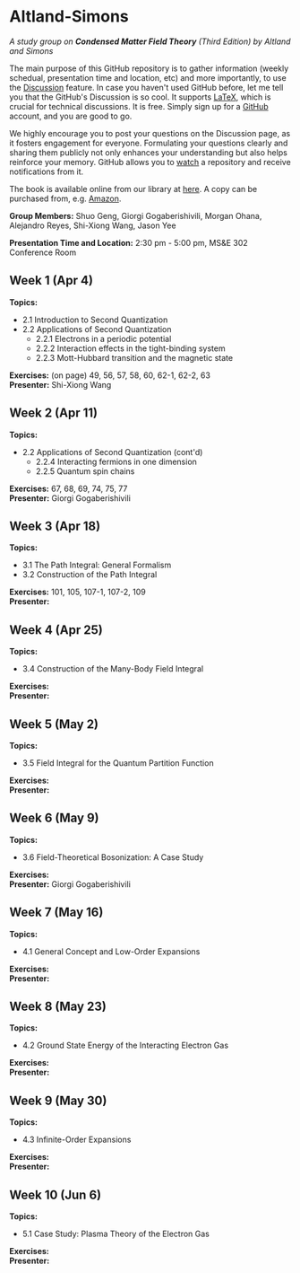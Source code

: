# Altland-Simons
_A study group on **Condensed Matter Field Theory** (Third Edition) by Altland and Simons_

The main purpose of this GitHub repository is to gather information (weekly schedual, presentation time and location, etc) and more importantly, to use the [Discussion](https://github.com/shwangcmt/Altland-Simons/discussions) feature. In case you haven't used GitHub before, let me tell you that the GitHub's Discussion is so cool. It supports [LaTeX](https://docs.github.com/en/get-started/writing-on-github/working-with-advanced-formatting/writing-mathematical-expressions), which is crucial for technical discussions. It is free. Simply sign up for a [GitHub](https://github.com/signup) account, and you are good to go. 

We highly encourage you to post your questions on the Discussion page, as it fosters engagement for everyone. Formulating your questions clearly and sharing them publicly not only enhances your understanding but also helps reinforce your memory. GitHub allows you to [watch](https://docs.github.com/en/account-and-profile/managing-subscriptions-and-notifications-on-github/setting-up-notifications/configuring-notifications#configuring-your-watch-settings-for-an-individual-repository) a repository and receive notifications from it. 

The book is available online from our library at [here](https://search.library.ucr.edu/discovery/fulldisplay?docid=alma9919759025006531&context=L&vid=01CDL_RIV_INST:UCR&lang=en&search_scope=Everything&adaptor=Local%20Search%20Engine&isFrbr=true&tab=Everything&query=any,contains,altland%20simons&sortby=date_d&facet=frbrgroupid,include,9083417688746215883&offset=0). A copy can be purchased from, e.g. [Amazon](https://www.amazon.com/Condensed-Matter-Theory-Alexander-Altland/dp/1108494609/). 

**Group Members:** Shuo Geng, Giorgi Gogaberishivili, Morgan Ohana, Alejandro Reyes, Shi-Xiong Wang, Jason Yee

**Presentation Time and Location:** 2:30 pm - 5:00 pm, MS&E 302 Conference Room

## Week 1 (Apr 4)  
**Topics:**
- 2.1 Introduction to Second Quantization  
- 2.2 Applications of Second Quantization  
  - 2.2.1 Electrons in a periodic potential  
  - 2.2.2 Interaction effects in the tight-binding system  
  - 2.2.3 Mott-Hubbard transition and the magnetic state  

**Exercises:** (on page) 49, 56, 57, 58, 60, 62-1, 62-2, 63  
**Presenter:** Shi-Xiong Wang  


## Week 2 (Apr 11)  
**Topics:**  
- 2.2 Applications of Second Quantization (cont'd)  
  - 2.2.4 Interacting fermions in one dimension  
  - 2.2.5 Quantum spin chains  

**Exercises:** 67, 68, 69, 74, 75, 77  
**Presenter:** Giorgi Gogaberishivili

## Week 3 (Apr 18)  
**Topics:**  
- 3.1 The Path Integral: General Formalism  
- 3.2 Construction of the Path Integral  

**Exercises:** 101, 105, 107-1, 107-2, 109  
**Presenter:**  

## Week 4 (Apr 25)  
**Topics:**  
- 3.4 Construction of the Many-Body Field Integral  

**Exercises:**   
**Presenter:**  

## Week 5 (May 2)  
**Topics:**  
- 3.5 Field Integral for the Quantum Partition Function  

**Exercises:**   
**Presenter:**  

## Week 6 (May 9)  
**Topics:**  
- 3.6 Field-Theoretical Bosonization: A Case Study  

**Exercises:**   
**Presenter:** Giorgi Gogaberishivili

## Week 7 (May 16)  
**Topics:**  
- 4.1 General Concept and Low-Order Expansions  

**Exercises:**   
**Presenter:**  

## Week 8 (May 23)  
**Topics:**  
- 4.2 Ground State Energy of the Interacting Electron Gas  

**Exercises:**   
**Presenter:**  

## Week 9 (May 30)  
**Topics:**  
- 4.3 Infinite-Order Expansions  

**Exercises:**   
**Presenter:**  

## Week 10 (Jun 6)  
**Topics:**  
- 5.1 Case Study: Plasma Theory of the Electron Gas  

**Exercises:**   
**Presenter:**  
